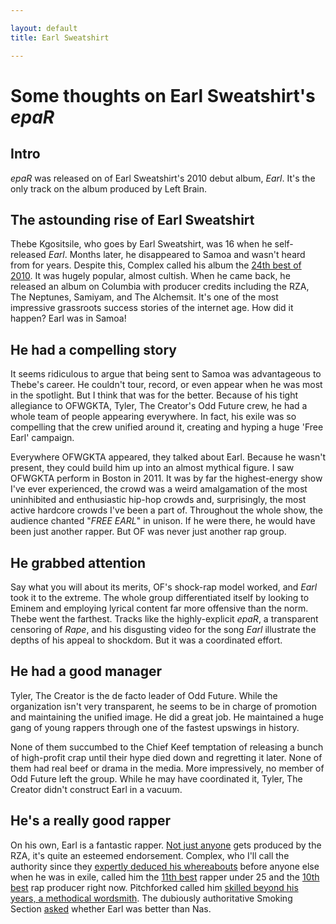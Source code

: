 ```yaml
---

layout: default
title: Earl Sweatshirt

---
```


# Some thoughts on Earl Sweatshirt's *epaR*

## Intro

*epaR* was released on of Earl Sweatshirt's 2010 debut album, *Earl*. It's the only track on the album produced by Left Brain.

## The astounding rise of Earl Sweatshirt

Thebe Kgositsile, who goes by Earl Sweatshirt, was 16 when he self-released *Earl*. Months later, he disappeared to Samoa and wasn't heard from for years. Despite this, Complex called his album the [24th best of 2010](http://www.complex.com/music/2010/12/the-25-best-albums-of-2010/earl-sweatshirt-earl). It was hugely popular, almost cultish. When he came back, he released an album on Columbia with producer credits including the RZA, The Neptunes, Samiyam, and The Alchemsit. It's one of the most impressive grassroots success stories of the internet age. How did it happen? Earl was in Samoa!

## He had a compelling story

It seems ridiculous to argue that being sent to Samoa was advantageous to Thebe's career. He couldn't tour, record, or even appear when he was most in the spotlight. But I think that was for the better. Because of his tight allegiance to OFWGKTA, Tyler, The Creator's Odd Future crew, he had a whole team of people appearing everywhere. In fact, his exile was so compelling that the crew unified around it, creating and hyping a huge 'Free Earl' campaign.

Everywhere OFWGKTA appeared, they talked about Earl. Because he wasn't present, they could build him up into an almost mythical figure. I saw OFWGKTA perform in Boston in 2011. It was by far the highest-energy show I've ever experienced, the crowd was a weird amalgamation of the most uninhibited and enthusiastic hip-hop crowds and, surprisingly, the most active hardcore crowds I've  been a part of. Throughout the whole show, the audience chanted "*FREE EARL*" in unison. If he were there, he would have been just another rapper. But OF was never just another rap group.

## He grabbed attention

Say what you will about its merits, OF's shock-rap model worked, and *Earl* took it to the extreme. The whole group differentiated itself by looking to Eminem and employing lyrical content far more offensive than the norm. Thebe went the farthest. Tracks like the highly-explicit *epaR*, a transparent censoring of *Rape*, and his disgusting video for the song *Earl* illustrate the depths of his appeal to shockdom. But it was a coordinated effort.

## He had a good manager

Tyler, The Creator is the de facto leader of Odd Future. While the organization isn't very transparent, he seems to be in charge of promotion and maintaining the unified image. He did a great job. He maintained a huge gang of young rappers through one of the fastest upswings in history. 

None of them succumbed to the Chief Keef temptation of releasing a bunch of high-profit crap until their hype died down and regretting it later. None of them had real beef or drama in the media. More impressively, no member of Odd Future left the group. While he may have coordinated it, Tyler, The Creator didn't construct Earl in a vacuum.

## He's a really good rapper

On his own, Earl is a fantastic rapper. [Not just anyone](http://en.wikipedia.org/wiki/Rza_production_discography) gets produced by the RZA, it's quite an esteemed endorsement. Complex, who I'll call the authority since they [expertly deduced his whereabouts](http://www.complex.com/music/2011/04/complex-exclusive-we-found-earl-sweatshirt) before anyone else when he was in exile, called him the [11th best](http://www.complex.com/music/2012/06/the-25-best-rappers-25-and-under/earl-sweatshirt) rapper under 25 and the [10th best](http://www.complex.com/music/2013/09/best-rap-producers/earl-sweatshirt) rap producer right now. Pitchforked called him [skilled beyond his years, a methodical wordsmith](http://pitchfork.com/reviews/albums/18380-earl-sweatshirt-doris/). The dubiously authoritative Smoking Section [asked](http://smokingsection.uproxx.com/TSS/2011/03/is-a-guy-named-earl-sweatshirt-better-than-nas) whether Earl was better than Nas. 
